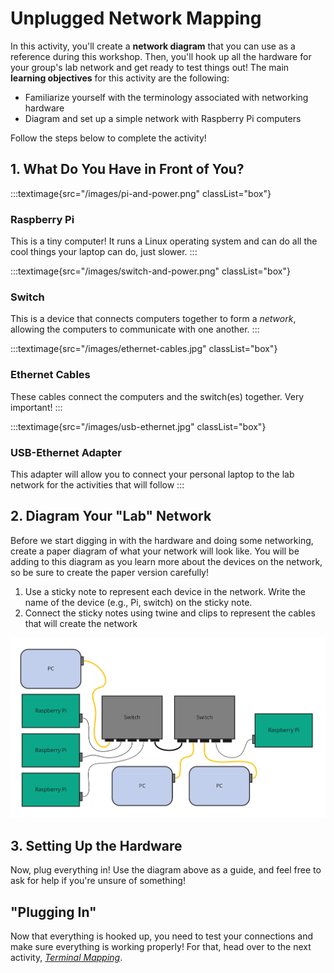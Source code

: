 # Unplugged Network Mapping

In this activity, you'll create a **network diagram** that you can use as a reference during this workshop. Then, you'll hook up all the hardware for your group's lab network and get ready to test things out! The main **learning objectives** for this activity are the following:

* Familiarize yourself with the terminology associated with networking hardware
* Diagram and set up a simple network with Raspberry Pi computers

Follow the steps below to complete the activity!

## 1. What Do You Have in Front of You?

:::textimage{src="/images/pi-and-power.png" classList="box"}
### Raspberry Pi

This is a tiny computer! It runs a Linux operating system and can do all the cool things your laptop can do, just slower.
:::

:::textimage{src="/images/switch-and-power.png" classList="box"}
### Switch

This is a device that connects computers together to form a *network*, allowing the computers to communicate with one another.
:::

:::textimage{src="/images/ethernet-cables.jpg" classList="box"}
### Ethernet Cables

These cables connect the computers and the switch(es) together. Very important!
:::

:::textimage{src="/images/usb-ethernet.jpg" classList="box"}
### USB-Ethernet Adapter

This adapter will allow you to connect your personal laptop to the lab network for the activities that will follow
:::

## 2. Diagram Your "Lab" Network

Before we start digging in with the hardware and doing some networking, create a paper diagram of what your network will look like. You will be adding to this diagram as you learn more about the devices on the network, so be sure to create the paper version carefully!

1. Use a sticky note to represent each device in the network. Write the name of the device (e.g., Pi, switch) on the sticky note.
2. Connect the sticky notes using twine and clips to represent the cables that will create the network

![A diagram of a local area network](/images/topology.png)

## 3. Setting Up the Hardware

Now, plug everything in! Use the diagram above as a guide, and feel free to ask for help if you're unsure of something!

## "Plugging In"

Now that everything is hooked up, you need to test your connections and make sure everything is working properly! For that, head over to the next activity, *[Terminal Mapping](/terminal-basics)*.

<!-- ::next{href='/terminal-mapping'} -->